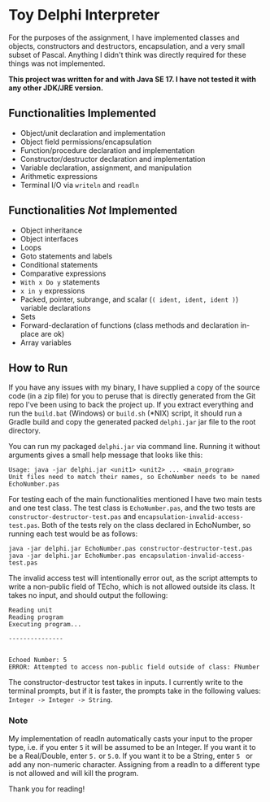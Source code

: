 # Toy Delphi Interpreter
For the purposes of the assignment, I have implemented classes and objects, constructors and destructors, encapsulation, and a
very small subset of Pascal. Anything I didn't think was directly required for these things was not implemented.

**This project was written for and with Java SE 17. I have not tested it with any other JDK/JRE version.**

## Functionalities Implemented
- Object/unit declaration and implementation
- Object field permissions/encapsulation
- Function/procedure declaration and implementation
- Constructor/destructor declaration and implementation
- Variable declaration, assignment, and manipulation
- Arithmetic expressions
- Terminal I/O via `writeln` and `readln`

## Functionalities *Not* Implemented
- Object inheritance
- Object interfaces
- Loops
- Goto statements and labels
- Conditional statements
- Comparative expressions
- `With x Do y` statements
- `x in y` expressions
- Packed, pointer, subrange, and scalar (`( ident, ident, ident )`) variable declarations
- Sets
- Forward-declaration of functions (class methods and declaration in-place are ok)
- Array variables


## How to Run
If you have any issues with my binary, I have supplied a copy of the source code (in a zip file) for you to peruse that is directly generated from the Git repo I've been using to back the project up.
If you extract everything and run the `build.bat` (Windows) or `build.sh` (*NIX) script,
it should run a Gradle build and copy the generated packed `delphi.jar` jar file to the root directory.

You can run my packaged `delphi.jar` via command line. Running it without arguments gives a small help message that looks like this:
```
Usage: java -jar delphi.jar <unit1> <unit2> ... <main_program>
Unit files need to match their names, so EchoNumber needs to be named EchoNumber.pas
```

For testing each of the main functionalities mentioned I have two main tests and one test class.
The test class is `EchoNumber.pas`, and the two tests are `constructor-destructor-test.pas` and `encapsulation-invalid-access-test.pas`.
Both of the tests rely on the class declared in EchoNumber, so running each test would be as follows:
```
java -jar delphi.jar EchoNumber.pas constructor-destructor-test.pas
java -jar delphi.jar EchoNumber.pas encapsulation-invalid-access-test.pas
```

The invalid access test will intentionally error out, as the script attempts to write a non-public field of TEcho, which is not allowed outside its class.
It takes no input, and should output the following:
```
Reading unit
Reading program
Executing program...

---------------


Echoed Number: 5
ERROR: Attempted to access non-public field outside of class: FNumber
```

The constructor-destructor test takes in inputs. I currently write to the terminal prompts, but if it is faster, the prompts take in the following values:
`Integer -> Integer -> String`.

### Note
My implementation of readln automatically casts your input to the proper type, i.e. if you enter `5` it will be assumed to be an Integer.
If you want it to be a Real/Double, enter `5.` or `5.0`.
If you want it to be a String, enter `5 ` or add any non-numeric character.
Assigning from a readln to a different type is not allowed and will kill the program.

Thank you for reading!